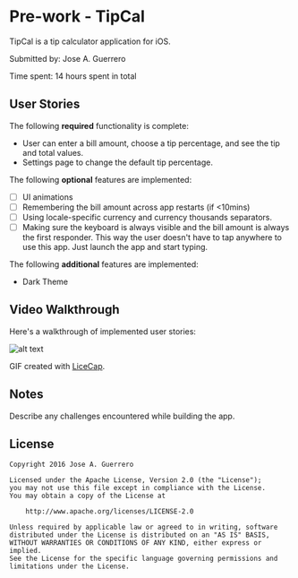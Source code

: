 # Pre-work - TipCal

TipCal is a tip calculator application for iOS.

Submitted by: Jose A. Guerrero

Time spent: 14 hours spent in total

## User Stories

The following **required** functionality is complete:

*  User can enter a bill amount, choose a tip percentage, and see the tip and total values.
*  Settings page to change the default tip percentage.

The following **optional** features are implemented:
* [ ] UI animations
* [ ] Remembering the bill amount across app restarts (if <10mins)
* [ ] Using locale-specific currency and currency thousands separators.
* [ ] Making sure the keyboard is always visible and the bill amount is always the first responder. This way the user doesn't have to tap anywhere to use this app. Just launch the app and start typing.

The following **additional** features are implemented:

-  Dark Theme

## Video Walkthrough 

Here's a walkthrough of implemented user stories:

![alt text](http://imgur.com/a/ect6P "Video walkthrough")

GIF created with [LiceCap](http://www.cockos.com/licecap/).

## Notes

Describe any challenges encountered while building the app.

## License

    Copyright 2016 Jose A. Guerrero

    Licensed under the Apache License, Version 2.0 (the "License");
    you may not use this file except in compliance with the License.
    You may obtain a copy of the License at

        http://www.apache.org/licenses/LICENSE-2.0

    Unless required by applicable law or agreed to in writing, software
    distributed under the License is distributed on an "AS IS" BASIS,
    WITHOUT WARRANTIES OR CONDITIONS OF ANY KIND, either express or implied.
    See the License for the specific language governing permissions and
    limitations under the License.


